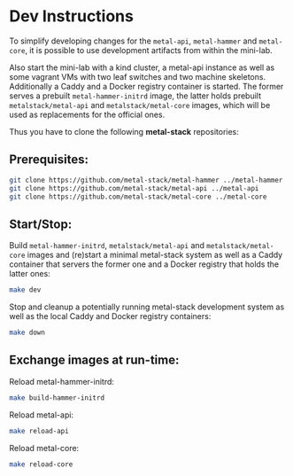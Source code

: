 # Dev Instructions

To simplify developing changes for the `metal-api`, `metal-hammer` and `metal-core`, it is possible to use development artifacts from within the mini-lab.

Also start the mini-lab with a kind cluster, a metal-api instance
as well as some vagrant VMs with two leaf switches and two machine skeletons.
Additionally a Caddy and a Docker registry container is started.
The former serves a prebuilt `metal-hammer-initrd` image, the latter holds
prebuilt `metalstack/metal-api` and `metalstack/metal-core` images,
which will be used as replacements for the official ones.

Thus you have to clone the following **metal-stack** repositories:

## Prerequisites:

```bash
git clone https://github.com/metal-stack/metal-hammer ../metal-hammer
git clone https://github.com/metal-stack/metal-api ../metal-api
git clone https://github.com/metal-stack/metal-core ../metal-core
```

## Start/Stop:

Build `metal-hammer-initrd`, `metalstack/metal-api` and `metalstack/metal-core` images and (re)start
a minimal metal-stack system as well as a Caddy container that servers the former one
and a Docker registry that holds the latter ones:

```bash
make dev
```

Stop and cleanup a potentially running metal-stack development system
as well as the local Caddy and Docker registry containers:

```bash
make down
```

## Exchange images at run-time:

Reload metal-hammer-initrd:

```bash
make build-hammer-initrd
```

Reload metal-api:

```bash
make reload-api
```

Reload metal-core:

```bash
make reload-core
```
